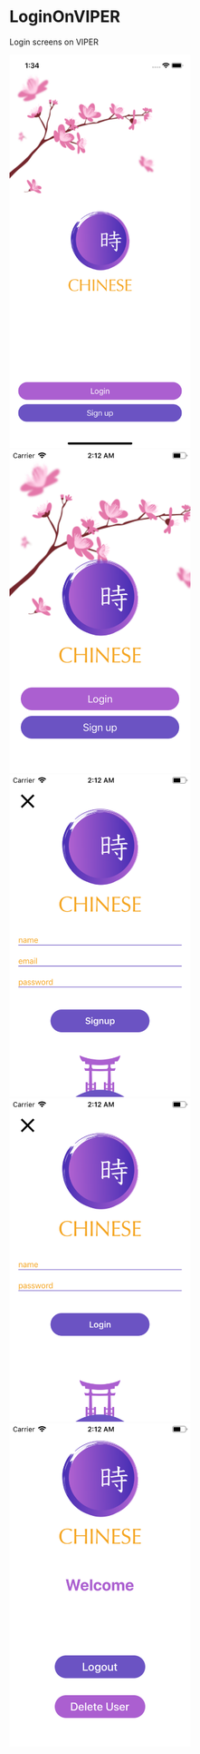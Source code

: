 # LoginOnVIPER
Login screens on VIPER

<img alt="ChineseBook" src="screenshots/ChineseBook.png" width=320 />
<img alt="ChineseBook" src="screenshots/splash.png" width=320 />
<img alt="ChineseBook" src="screenshots/signup.png" width=320 />
<img alt="ChineseBook" src="screenshots/login.png" width=320 />
<img alt="ChineseBook" src="screenshots/home.png" width=320 />
